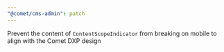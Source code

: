 ```yaml
---
"@comet/cms-admin": patch
---
```


Prevent the content of `ContentScopeIndicator` from breaking on mobile to align with the Comet DXP design
